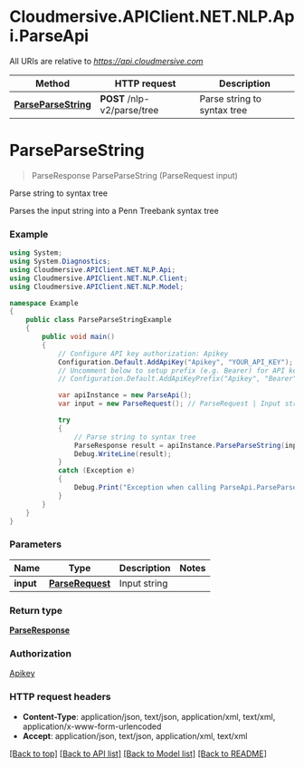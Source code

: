 # Cloudmersive.APIClient.NET.NLP.Api.ParseApi

All URIs are relative to *https://api.cloudmersive.com*

Method | HTTP request | Description
------------- | ------------- | -------------
[**ParseParseString**](ParseApi.md#parseparsestring) | **POST** /nlp-v2/parse/tree | Parse string to syntax tree


<a name="parseparsestring"></a>
# **ParseParseString**
> ParseResponse ParseParseString (ParseRequest input)

Parse string to syntax tree

Parses the input string into a Penn Treebank syntax tree

### Example
```csharp
using System;
using System.Diagnostics;
using Cloudmersive.APIClient.NET.NLP.Api;
using Cloudmersive.APIClient.NET.NLP.Client;
using Cloudmersive.APIClient.NET.NLP.Model;

namespace Example
{
    public class ParseParseStringExample
    {
        public void main()
        {
            // Configure API key authorization: Apikey
            Configuration.Default.AddApiKey("Apikey", "YOUR_API_KEY");
            // Uncomment below to setup prefix (e.g. Bearer) for API key, if needed
            // Configuration.Default.AddApiKeyPrefix("Apikey", "Bearer");

            var apiInstance = new ParseApi();
            var input = new ParseRequest(); // ParseRequest | Input string

            try
            {
                // Parse string to syntax tree
                ParseResponse result = apiInstance.ParseParseString(input);
                Debug.WriteLine(result);
            }
            catch (Exception e)
            {
                Debug.Print("Exception when calling ParseApi.ParseParseString: " + e.Message );
            }
        }
    }
}
```

### Parameters

Name | Type | Description  | Notes
------------- | ------------- | ------------- | -------------
 **input** | [**ParseRequest**](ParseRequest.md)| Input string | 

### Return type

[**ParseResponse**](ParseResponse.md)

### Authorization

[Apikey](../README.md#Apikey)

### HTTP request headers

 - **Content-Type**: application/json, text/json, application/xml, text/xml, application/x-www-form-urlencoded
 - **Accept**: application/json, text/json, application/xml, text/xml

[[Back to top]](#) [[Back to API list]](../README.md#documentation-for-api-endpoints) [[Back to Model list]](../README.md#documentation-for-models) [[Back to README]](../README.md)

